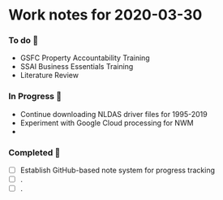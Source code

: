 # Work notes for 2020-03-30 
### To do :green_book: 
* GSFC Property Accountability Training
* SSAI Business Essentials Training
* Literature Review
### In Progress :ledger: 
* Continue downloading NLDAS driver files for 1995-2019
* Experiment with Google Cloud processing for NWM
* 
### Completed :closed_book: 
- [ ] Establish GitHub-based note system for progress tracking
- [ ] . 
- [ ] . 
